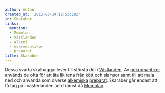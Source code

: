 ```yaml
---
author: Anton
created_at: '2012-03-18T12:53:19Z'
id: Skaraber
links:
  mention:
  - Momolan
  - Västlanden
  - alkemi
  - nekromantiker
  - preparat
title: Skaraber
---
```


Dessa svarta skalbaggar lever till största del i [Västlanden]. Av [nekromantiker] används de ofta
för att äta lik rena från kött och slamsor samt till att mala ned och använda som diverse
[alkemiska][] [preparat]. Skaraber går endast att få tag på i västerlanden och främst då [Momolan].

  [Västlanden]: Västlanden
  [nekromantiker]: nekromantiker
  [alkemiska]: alkemi
  [preparat]: preparat
  [Momolan]: Momolan

